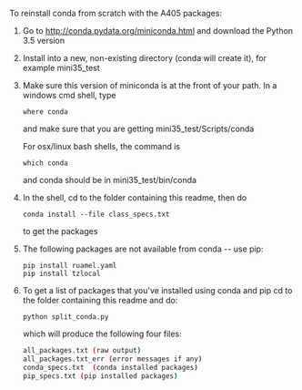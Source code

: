 To reinstall conda from scratch with the A405 packages:

1. Go to http://conda.pydata.org/miniconda.html and download the Python 3.5 version

2. Install into a new, non-existing directory (conda will create it), for example
   mini35_test

3. Make sure this version of miniconda is at the front of your path.  In a windows
   cmd shell, type

   ``` 
   where conda
   ```

   and make sure that you are getting mini35_test/Scripts/conda

   For osx/linux bash shells, the command is

   ``` 
   which conda
   ```
   
   and conda should be in mini35_test/bin/conda

4. In the shell, cd to  the folder containing this readme, then do 
   
   ```
   conda install --file class_specs.txt
   ```

   to get the packages

5. The following packages are not available from conda -- use pip:
   
   ```
   pip install ruamel.yaml
   pip install tzlocal
   ```
   
6. To get a list of packages that you've installed using conda and pip
   cd to the folder containing this readme and do:
   
   ```
   python split_conda.py
   ```
   
   which will produce the following four files:
 
   ```bash
   all_packages.txt (raw output)
   all_packages.txt_err (error messages if any)
   conda_specs.txt  (conda installed packages)
   pip_specs.txt (pip installed packages)
   ```
